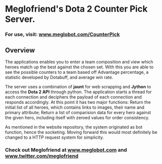 # Meglofriend's Dota 2 Counter Pick Server.

### For use, visit: www.meglobot.com/CounterPick

## Overview

The applications enables you to enter a team composition and view which heroes match up the best against the chosen set. With this you are able to see the possible counters to a team based off Advantage percentage, a statistic developed by Dotabuff, and average win rate.

The server uses a combination of **jaunt** for web scrapping and **Jython** to access the **Dota 2 API** through python. The application starts a thread for each connection and deciphers the payload of each connection and responds accordingly. At this point it has two major functions: Return the initial list of all heroes, which contains links to images, their name and primary attribute; Return a list of comparision data for every hero against the given hero, including itself with zeroed values for order consistency. 

As mentioned in the website repository, the system originated as bot function, hence the socketing. Moving forward this would most definitely be changed to a HTTP request system for simplicity.

### Check out Meglofriend at www.meglobot.com and www.twitter.com/meglofriend


